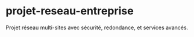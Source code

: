 # projet-reseau-entreprise
Projet réseau multi-sites avec sécurité, redondance, et services avancés.
